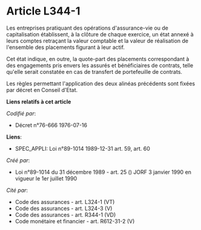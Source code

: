# Article L344-1

Les entreprises pratiquant des opérations d'assurance-vie ou de capitalisation établissent, à la clôture de chaque exercice,
un état annexé à leurs comptes retraçant la valeur comptable et la valeur de réalisation de l'ensemble des placements
figurant à leur actif.

Cet état indique, en outre, la quote-part des placements correspondant à des engagements pris envers les assurés et
bénéficiaires de contrats, telle qu'elle serait constatée en cas de transfert de portefeuille de contrats.

Les règles permettant l'application des deux alinéas précédents sont fixées par décret en Conseil d'Etat.

**Liens relatifs à cet article**

_Codifié par_:

  - Décret n°76-666 1976-07-16

**Liens**:

  - SPEC_APPLI: Loi n°89-1014 1989-12-31 art. 59, art. 60

_Créé par_:

  - Loi n°89-1014 du 31 décembre 1989 - art. 25 () JORF 3 janvier 1990 en vigueur le 1er juillet 1990

_Cité par_:

  - Code des assurances - art. L324-1 (VT)
  - Code des assurances - art. L324-3 (V)
  - Code des assurances - art. R344-1 (VD)
  - Code monétaire et financier - art. R612-31-2 (V)
